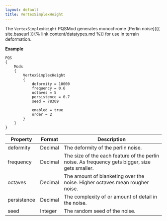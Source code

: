 ```yaml
---
layout: default
title: VertexSimplexHeight
---
```


The `VertexSimplexHeight` PQSMod generates monochrome [Perlin noise]({{ site.baseurl }}{% link content/datatypes.md %}) for use in terrain deformation.

**Example**
```
PQS
{
    Mods
    {
        VertexSimplexHeight
        {
            deformity = 10000
            frequency = 0.6
            octaves = 5
            persistence = 0.7
            seed = 78309

            enabled = true
            order = 2
        }
    }
}
```

|Property|Format|Description|
|--------|------|-----------|
|deformity|Decimal|The deformity of the perlin noise.|
|frequency|Decimal|The size of the each feature of the perlin noise. As frequency gets bigger, size gets smaller.|
|octaves|Decimal|The amount of blanketing over the noise. Higher octaves mean rougher noise.|
|persistence|Decimal|The complexity of or amount of detail in the noise.|
|seed|Integer|The random seed of the noise.|
